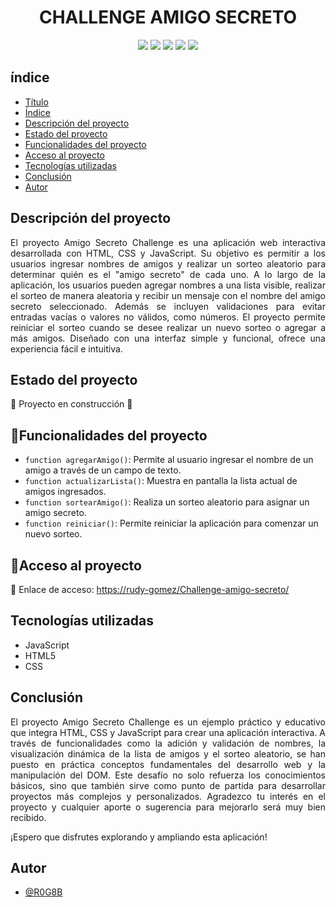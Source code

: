 <h1 id="titulo" align="center">CHALLENGE AMIGO SECRETO</h1>



<p align="center">
  <img src="https://img.shields.io/badge/License-MIT-yellow.svg?style=flat-square">
  <img src="https://img.shields.io/badge/License-GPLv3-blue.svg?style=flat-square">
  <img src="https://img.shields.io/github/stars/R0G8B?style=social">
  <img src="https://img.shields.io/badge/Made%20with-HTML%2C%20CSS%2C%20JS-orange.svg?style=flat-square">
  <img src="https://img.shields.io/badge/STATUS-EN%20DESAROLLO-green">
</p>

## índice
* [Título](#titulo)
* [Índice](#índice)
* [Descripción del proyecto](#descripcion-del-proyecto)
* [Estado del proyecto](#estado-del-proyecto)
* [Funcionalidades del proyecto](#funcionalidades-del-proyecto)
* [Acceso al proyecto](#acceso-al-proyecto)
* [Tecnologías utilizadas](#tecnologias-utilizadas)
* [Conclusión](#conclusion)
* [Autor](#autor)


## Descripción del proyecto
<p align= "justify">El proyecto Amigo Secreto Challenge es una aplicación web interactiva desarrollada con HTML, CSS y JavaScript. 
Su objetivo es permitir a los usuarios ingresar nombres de amigos y realizar un sorteo aleatorio para determinar quién es el "amigo secreto" de cada uno.
A lo largo de la aplicación, los usuarios pueden agregar nombres a una lista visible, realizar el sorteo de manera aleatoria y recibir un mensaje con el nombre del amigo secreto seleccionado.
Además se incluyen validaciones para evitar entradas vacías o valores no válidos, como números.
El proyecto permite reiniciar el sorteo cuando se desee realizar un nuevo sorteo o agregar a más amigos.
Diseñado con una interfaz simple y funcional, ofrece una experiencia fácil e intuitiva.</p>


## Estado del proyecto
:construction: Proyecto en construcción :construction:


## :hammer:Funcionalidades del proyecto
- `function agregarAmigo()`: Permite al usuario ingresar el nombre de un amigo a través de un campo de texto.
- `function actualizarLista()`: Muestra en pantalla la lista actual de amigos ingresados.
- `function sortearAmigo()`: Realiza un sorteo aleatorio para asignar un amigo secreto.
- `function reiniciar()`: Permite reiniciar la aplicación para comenzar un nuevo sorteo.


## 📁Acceso al proyecto
🔗 Enlace de acceso: [https://rudy-gomez/Challenge-amigo-secreto/](https://github.com/rudy-gomez/Challenge-amigo-secreto.git)


## Tecnologías utilizadas
- JavaScript
- HTML5
- CSS


## Conclusión
<p align="justify">El proyecto Amigo Secreto Challenge es un ejemplo práctico y educativo que integra HTML, CSS y JavaScript para crear una aplicación interactiva.
A través de funcionalidades como la adición y validación de nombres, la visualización dinámica de la lista de amigos y el sorteo aleatorio, se han puesto en práctica conceptos fundamentales del desarrollo web y la manipulación del DOM.
Este desafío no solo refuerza los conocimientos básicos, sino que también sirve como punto de partida para desarrollar proyectos más complejos y personalizados. 
Agradezco tu interés en el proyecto y cualquier aporte o sugerencia para mejorarlo será muy bien recibido.

¡Espero que disfrutes explorando y ampliando esta aplicación!</p>


## Autor
- [@R0G8B](https://github.com/R0G8B)
